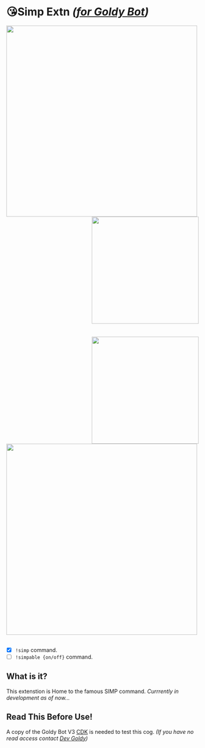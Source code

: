 # 😘Simp Extn *([for Goldy Bot](https://github.com/TGP-Projects/Goldy-Bot-V3))*

<div class="row">
 <div class="column">
   <img align="left" src="https://c.tenor.com/OIuEn53U_JcAAAAd/mc-bride-choc.gif" width="500">
   <img align="right" src="https://i.imgur.com/89gWdsd.jpeg" width="280">
 </div>
</div>

<br clear="left"/>
<br clear="left"/>
<img align="right" src="https://c.tenor.com/6XbAaRXCKKYAAAAC/arthur-simp.gif" width="280">
<img align="left" src="https://c.tenor.com/zx8YPPi8HbgAAAAd/pewdiepie-simp-pewdiepie.gif" width="500">

<br clear="left"/>
<br clear="left"/>

- [x] ``!simp`` command.
- [ ] ``!simpable {on/off}`` command.

## What is it?
This extenstion is Home to the famous SIMP command. *Currrently in development as of now...*

## Read This Before Use!
A copy of the Goldy Bot V3 [CDK](https://github.com/TGP-Projects/Goldy-Bot-V3#readme) is needed to test this cog. *(If you have no read access contact [Dev Goldy](https://github.com/THEGOLDENPRO))*
